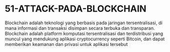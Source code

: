 # 51-ATTACK-PADA-BLOCKCHAIN
Blockchain adalah teknologi yang berbasis pada jaringan tersentralisasi, di mana informasi dan transaksi disimpan secara terbuka dan transparan. Blockchain adalah platform komputasi tersentralisasi dan terdistribusi yang muncul yang mendukung aplikasi cryptocurrency seperti Bitcoin, dan dapat memberikan keamanan dan privasi untuk aplikasi tersebut
